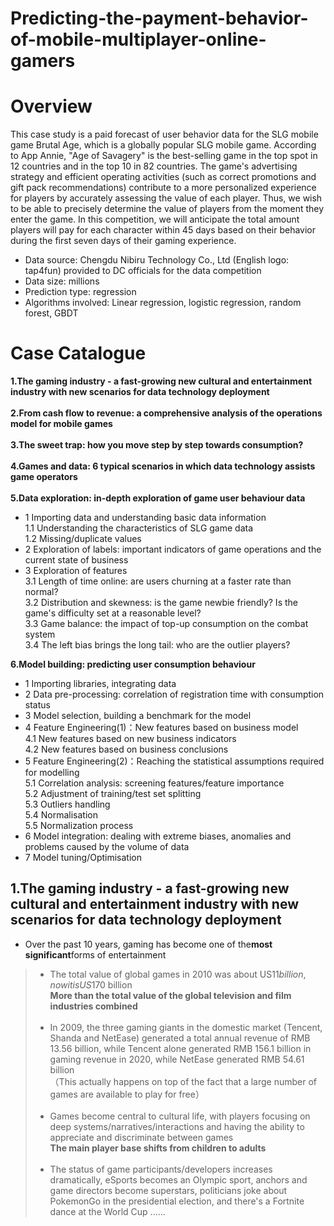 # Predicting-the-payment-behavior-of-mobile-multiplayer-online-gamers
# Overview
This case study is a paid forecast of user behavior data for the SLG mobile game Brutal Age, which is a globally popular SLG mobile game. According to App Annie, "Age of Savagery" is the best-selling game in the top spot in 12 countries and in the top 10 in 82 countries. The game's advertising strategy and efficient operating activities (such as correct promotions and gift pack recommendations) contribute to a more personalized experience for players by accurately assessing the value of each player. Thus, we wish to be able to precisely determine the value of players from the moment they enter the game. In this competition, we will anticipate the total amount players will pay for each character within 45 days based on their behavior during the first seven days of their gaming experience.

* Data source: Chengdu Nibiru Technology Co., Ltd (English logo: tap4fun) provided to DC officials for the data competition
* Data size: millions
* Prediction type: regression
* Algorithms involved: Linear regression, logistic regression, random forest, GBDT

# Case Catalogue
**1.The gaming industry - a fast-growing new cultural and entertainment industry with new scenarios for data technology deployment**<br><br>
**2.From cash flow to revenue: a comprehensive analysis of the operations model for mobile games**<br><br>
**3.The sweet trap: how you move step by step towards consumption?**<br><br>
**4.Games and data: 6 typical scenarios in which data technology assists game operators**<br><br>
**5.Data exploration: in-depth exploration of game user behaviour data**<br>
- 1 Importing data and understanding basic data information<br>
    1.1 Understanding the characteristics of SLG game data<br>
    1.2 Missing/duplicate values<br>
- 2 Exploration of labels: important indicators of game operations and the current state of business<br>
- 3 Exploration of features<br>
    3.1 Length of time online: are users churning at a faster rate than normal?<br>
    3.2 Distribution and skewness: is the game newbie friendly? Is the game's difficulty set at a reasonable level?<br>
    3.3 Game balance: the impact of top-up consumption on the combat system<br>
    3.4 The left bias brings the long tail: who are the outlier players?<br>

**6.Model building: predicting user consumption behaviour**<br>
- 1 Importing libraries, integrating data<br>
- 2 Data pre-processing: correlation of registration time with consumption status<br>
- 3 Model selection, building a benchmark for the model<br>
- 4 Feature Engineering(1)：New features based on business model<br>
    4.1 New features based on new business indicators<br>
    4.2 New features based on business conclusions<br>
- 5 Feature Engineering(2)：Reaching the statistical assumptions required for modelling<br>
    5.1 Correlation analysis: screening features/feature importance<br>
    5.2 Adjustment of training/test set splitting<br>
    5.3 Outliers handling<br>
    5.4 Normalisation<br>
    5.5 Normalization process<br>
- 6 Model integration: dealing with extreme biases, anomalies and problems caused by the volume of data<br>
- 7 Model tuning/Optimisation<br> 

## 1.The gaming industry - a fast-growing new cultural and entertainment industry with new scenarios for data technology deployment

- Over the past 10 years, gaming has become one of the**most significant**forms of entertainment
> - The total value of global games in 2010 was about US$11 billion, now it is US$170 billion<br>**More than the total value of the global television and film industries combined**<br><br>
> - In 2009, the three gaming giants in the domestic market (Tencent, Shanda and NetEase) generated a total annual revenue of RMB 13.56 billion, while Tencent alone generated RMB 156.1 billion in gaming revenue in 2020, while NetEase generated RMB 54.61 billion<br>（This actually happens on top of the fact that a large number of games are available to play for free）<br><br>
> - Games become central to cultural life, with players focusing on deep systems/narratives/interactions and having the ability to appreciate and discriminate between games<br>**The main player base shifts from children to adults**<br><br>
> - The status of game participants/developers increases dramatically, eSports becomes an Olympic sport, anchors and game directors become superstars, politicians joke about PokemonGo in the presidential election, and there's a Fortnite dance at the World Cup ......

